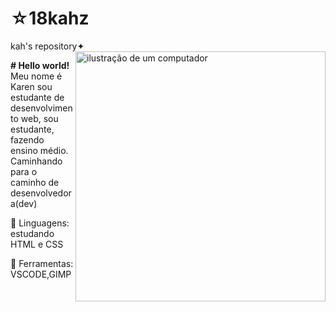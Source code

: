 # ☆18kahz
kah's repository✦
<img src="https://raw.githubusercontent.com/MicaelliMedeiros/micaellimedeiros/master/image/computer-illustration.png" alt="ilustração de um computador" min-width="400px" max-width="400px" width="400px" align="right">

<p align="left"> 
 <strong># Hello world!</strong> Meu nome é Karen sou estudante de desenvolvimento web, sou estudante, fazendo ensino médio. Caminhando para o caminho de desenvolvedora(dev)
</p>

<p align="left">
  🐰 Linguagens: estudando HTML e CSS
</p>

<p align="left">
  💼 Ferramentas: VSCODE,GIMP
</p>
